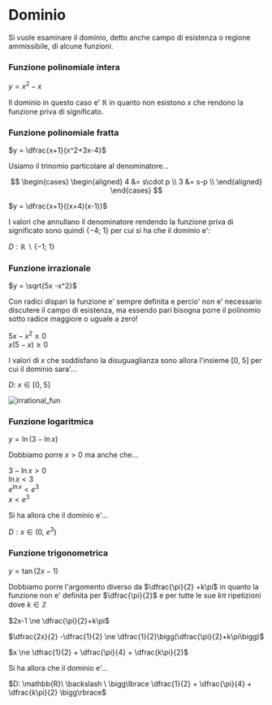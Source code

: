# Dominio  

Si vuole esaminare il dominio, detto anche campo di esistenza o regione ammissibile, di alcune funzioni.  

### Funzione polinomiale intera  

$y = x^2 - x$  

Il dominio in questo caso e' $\mathbb{R}$ in quanto non esistono $x$ che rendono la funzione priva di significato.  

### Funzione polinomiale fratta  

$y = \dfrac{x+1}{x^2+3x-4}$  

Usiamo il trinomio particolare al denominatore...  

$$
\begin{cases}
  \begin{aligned}
    4 &= s\cdot p \\
    3 &= s-p \\
  \end{aligned}
\end{cases}
$$

$y = \dfrac{x+1}{(x+4)(x-1)}$  

I valori che annullano il denominatore rendendo la funzione priva di significato sono quindi $\lbrace-4;\ 1\rbrace$ per cui si ha che il dominio e':  

$D: \mathbb{R}\ \backslash \ \lbrace-1;\ 1\rbrace$  

### Funzione irrazionale  

$y = \sqrt{5x -x^2}$  

Con radici dispari la funzione e' sempre definita e percio' non e' necessario discutere il campo di esistenza, ma essendo pari bisogna porre il polinomio sotto radice maggiore o uguale a zero!  

$5x-x^2 \ge 0$  
$x(5-x) \ge 0$  

I valori di $x$ che soddisfano la disuguaglianza sono allora l'insieme $[0,\ 5]$ per cui il dominio sara'...  

$D:\ x \in [0,\ 5]$  

![irrational_fun](https://github.com/user-attachments/assets/74b3f8d3-4138-46fd-b399-bf47a17d0a1b)  


### Funzione logaritmica  

$y = \ln (3 - \ln x)$  

Dobbiamo porre $x > 0$ ma anche che...  

$3 - \ln x > 0$  
$\ln x < 3$  
$e^{\ln x} < e^3$  
$x < e^3$  

Si ha allora che il dominio e'...  

$D: x \in (0,\ e^3)$  

### Funzione trigonometrica  

$y = \tan (2x -1)$  

Dobbiamo porre l'argomento diverso da $\dfrac{\pi}{2} +k\pi$ in quanto la funzione non e' definita per $\dfrac{\pi}{2}$ e per tutte le sue $k\pi$ ripetizioni dove $k \in \mathbb{Z}$  

$2x-1 \ne \dfrac{\pi}{2}+k\pi$  

$\dfrac{2x}{2} -\dfrac{1}{2} \ne \dfrac{1}{2}\bigg(\dfrac{\pi}{2}+k\pi\bigg)$  

$x \ne \dfrac{1}{2} + \dfrac{\pi}{4} + \dfrac{k\pi}{2}$  

Si ha allora che il dominio e'...  

$D: \mathbb{R}\ \backslash \ \bigg\lbrace \dfrac{1}{2} + \dfrac{\pi}{4} + \dfrac{k\pi}{2} \bigg\rbrace$  
